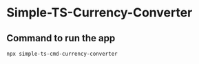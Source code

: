 # Simple-TS-Currency-Converter

## Command to run the app

```bash
npx simple-ts-cmd-currency-converter
```
